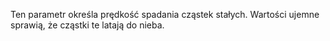 Ten parametr określa prędkość spadania cząstek stałych. Wartości ujemne sprawią, że cząstki te latają do nieba.